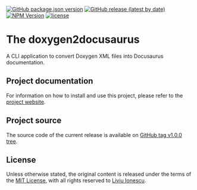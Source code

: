 [![GitHub package.json version](https://img.shields.io/github/package-json/v/xpack/doxygen2docusaurus-ts)](https://github.com/xpack/doxygen2docusaurus-ts/blob/master/package.json)
[![GitHub release (latest by date)](https://img.shields.io/github/v/release/xpack/doxygen2docusaurus-ts)](https://github.com/xpack/doxygen2docusaurus-ts/releases)
[![NPM Version](https://img.shields.io/npm/v/@xpack/doxygen2docusaurus?color=blue)](https://www.npmjs.com/package/@xpack/doxygen2docusaurus/)
[![license](https://img.shields.io/github/license/xpack/doxygen2docusaurus-ts)](https://github.com/xpack/doxygen2docusaurus-ts/blob/master/LICENSE)

# The doxygen2docusaurus

A CLI application to convert Doxygen XML files into Docusaurus documentation.

## Project documentation

For information on how to install and use this project, please refer to the
[project website](https://xpack.github.io/doxygen2docusaurus-ts/).

## Project source

The source code of the current release is available on
[GitHub tag v1.0.0 tree](https://github.com/xpack/doxygen2docusaurus-ts/tree/v1.0.0).

## License

Unless otherwise stated, the original content is released under the terms of the
[MIT License](https://opensource.org/licenses/mit),
with all rights reserved to
[Liviu Ionescu](https://github.com/ilg-ul).
